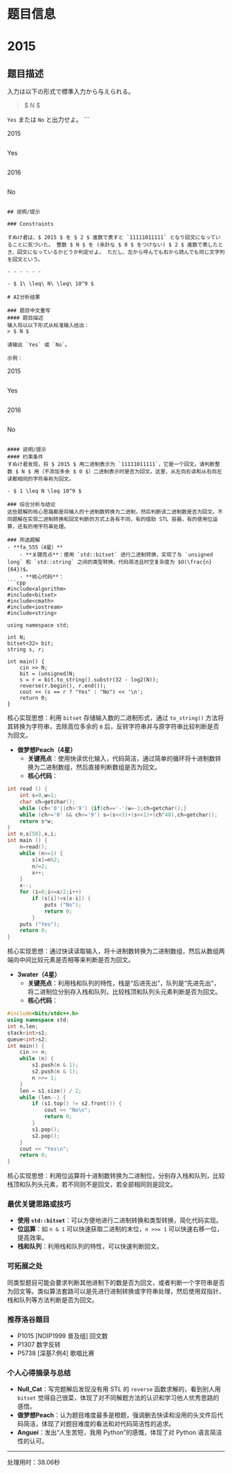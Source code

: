 # 题目信息

# 2015

## 题目描述

[problemUrl]: https://atcoder.jp/contests/NYC2015/tasks/nyc2015_1

入力は以下の形式で標準入力から与えられる。

> $ N $

 `Yes` または `No` と出力せよ。 ```

2015
```

 ```

Yes
```

 ```

2016
```

 ```

No
```

## 说明/提示

### Constraints

すぬけ君は、$ 2015 $ を $ 2 $ 進数で表すと `11111011111` となり回文になっていることに気づいた。 整数 $ N $ を (余計な $ 0 $ をつけない) $ 2 $ 進数で表したとき、回文になっているかどうか判定せよ。 ただし、左から呼んでも右から読んでも同じ文字列を回文という。

- - - - - -

- $ 1\ \leq\ N\ \leq\ 10^9 $

# AI分析结果

### 题目中文重写
#### 题目描述
输入将以以下形式从标准输入给出：
> $ N $

请输出 `Yes` 或 `No`。

示例：
```
2015
```
```
Yes
```
```
2016
```
```
No
```

#### 说明/提示
#### 约束条件
すぬけ君发现，将 $ 2015 $ 用二进制表示为 `11111011111`，它是一个回文。请判断整数 $ N $ 用（不添加多余 $ 0 $）二进制表示时是否为回文。这里，从左向右读和从右向左读都相同的字符串称为回文。

- $ 1 \leq N \leq 10^9 $

### 综合分析与结论
这些题解的核心思路都是将输入的十进制数转换为二进制，然后判断该二进制数是否为回文。不同题解在实现二进制转换和回文判断的方式上各有不同，有的借助 STL 容器，有的使用位运算，还有的用字符串处理。

### 所选题解
- **fa_555（4星）**
    - **关键亮点**：使用 `std::bitset` 进行二进制转换，实现了与 `unsigned long` 和 `std::string` 之间的类型转换，代码简洁且时空复杂度为 $O(\frac{n}{64})$。
    - **核心代码**：
```cpp
#include<algorithm>
#include<bitset>
#include<cmath>
#include<iostream>
#include<string>

using namespace std;

int N;
bitset<32> bit;
string s, r;

int main() {
    cin >> N;
    bit = (unsigned)N;
    s = r = bit.to_string().substr(32 - log2(N));
    reverse(r.begin(), r.end());
    cout << (s == r ? "Yes" : "No") << '\n';
    return 0;
}
```
核心实现思想：利用 `bitset` 存储输入数的二进制形式，通过 `to_string()` 方法将其转换为字符串，去除高位多余的 `0` 后，反转字符串并与原字符串比较判断是否为回文。

- **做梦想Peach（4星）**
    - **关键亮点**：使用快读优化输入，代码简洁，通过简单的循环将十进制数转换为二进制数组，然后直接判断数组是否为回文。
    - **核心代码**：
```cpp
int read () {
    int s=0,w=1;
    char ch=getchar();
    while (ch<'0'||ch>'9') {if(ch=='-')w=-1;ch=getchar();}
    while (ch>='0' && ch<='9') s=(s<<3)+(s<<1)+(ch^48),ch=getchar();
    return s*w;
}
int n,s[50],x,i;
int main () {
    n=read();
    while (n>=1) {
        s[x]=n%2;
        n/=2;
        x++;
    }
    x--;
    for (i=0;i<=x/2;i++)
        if (s[i]!=s[x-i]) {
            puts ("No");
            return 0;
        }
    puts ("Yes");
    return 0;
}
```
核心实现思想：通过快读读取输入，将十进制数转换为二进制数组，然后从数组两端向中间比较元素是否相等来判断是否为回文。

- **3water（4星）**
    - **关键亮点**：利用栈和队列的特性，栈是“后进先出”，队列是“先进先出”，将二进制位分别存入栈和队列，比较栈顶和队列头元素判断是否为回文。
    - **核心代码**：
```cpp
#include<bits/stdc++.h>
using namespace std;
int n,len;
stack<int>s1;
queue<int>s2;
int main() {
    cin >> n;
    while (n) {
        s1.push(n & 1);
        s2.push(n & 1);
        n >>= 1;
    }
    len = s1.size() / 2;
    while (len--) {
        if (s1.top() != s2.front()) {
            cout << "No\n";
            return 0;
        }
        s1.pop();
        s2.pop();
    }
    cout << "Yes\n";
    return 0;
}
```
核心实现思想：利用位运算将十进制数转换为二进制位，分别存入栈和队列，比较栈顶和队列头元素，若不同则不是回文，若全部相同则是回文。

### 最优关键思路或技巧
- **使用 `std::bitset`**：可以方便地进行二进制转换和类型转换，简化代码实现。
- **位运算**：如 `n & 1` 可以快速获取二进制的末位，`n >>= 1` 可以快速右移一位，提高效率。
- **栈和队列**：利用栈和队列的特性，可以快速判断回文。

### 可拓展之处
同类型题目可能会要求判断其他进制下的数是否为回文，或者判断一个字符串是否为回文等。类似算法套路可以是先进行进制转换或字符串处理，然后使用双指针、栈和队列等方法判断是否为回文。

### 推荐洛谷题目
- P1015 [NOIP1999 普及组] 回文数
- P1307 数字反转
- P5738 [深基7.例4] 歌唱比赛

### 个人心得摘录与总结
- **Null_Cat**：写完题解后发现没有用 STL 的 `reverse` 函数求解的，看到别人用 `bitset` 觉得自己很菜，体现了对不同解题方法的认识和学习他人优秀思路的感悟。
- **做梦想Peach**：认为题目难度最多是橙题，强调删去快读和没用的头文件后代码简洁，体现了对题目难度的看法和对代码简洁性的追求。
- **Anguei**：发出“人生苦短，我用 Python”的感慨，体现了对 Python 语言简洁性的认可。

---
处理用时：38.06秒